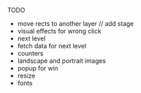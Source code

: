 TODO

- move rects to another layer // add stage
- visual effects for wrong click
- next level
- fetch data for next level
- counters
- landscape and portrait images
- popup for win
- resize
- fonts
